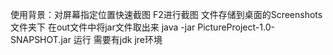 使用背景：对屏幕指定位置快速截图 F2进行截图 文件存储到桌面的Screenshots文件夹下
在out文件中将jar文件取出来 java -jar PictureProject-1.0-SNAPSHOT.jar 运行 
需要有jdk jre环境 